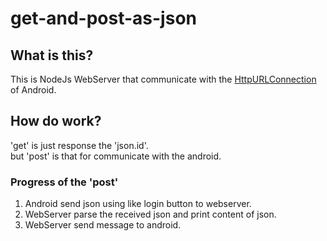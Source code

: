 # get-and-post-as-json

<h2>What is this?</h2>
<p>This is NodeJs WebServer that communicate with the <a href="https://developer.android.com/reference/java/net/HttpURLConnection" target="_blank">HttpURLConnection</a> of Android.</p>

<h2>How do work?</h2>
<p>'get' is just response the 'json.id'.<br />but 'post' is that for communicate with the android.</p>
<h3>Progress of the 'post'</h3>
<ol>
  <li>Android send json using like login button to webserver.</li>
  <li>WebServer parse the received json and print content of json.</li>
  <li>WebServer send message to android.</li>
</ol>
